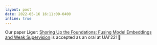 ```yaml
---
layout: post
date: 2022-05-16 16:11:00-0400
inline: true
---
```


Our paper Liger: [Shoring Up the Foundations:
Fusing Model Embeddings and Weak Supervision](https://arxiv.org/pdf/2203.13270.pdf) is accepted as an oral at UAI'22! :tiger: